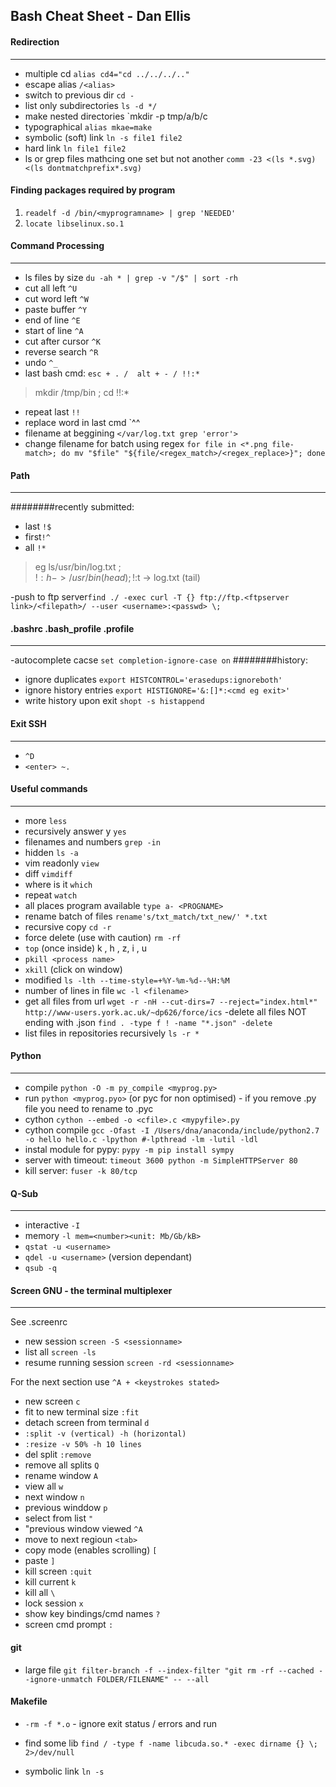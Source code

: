Bash Cheat Sheet - Dan Ellis
------

#### Redirection 
___

- multiple cd `alias cd4="cd ../../../.."`
- escape alias `/<alias>`
- switch to previous dir `cd -`
- list only subdirectories `ls -d */` 
- make nested directories `mkdir -p tmp/a/b/c
- typographical `alias mkae=make`
- symbolic (soft) link `ln -s file1 file2`
- hard link `ln file1 file2`
- ls or grep files mathcing one set but not another `comm -23 <(ls *.svg) <(ls dontmatchprefix*.svg)`

#### Finding packages required by program
1. `readelf -d /bin/<myprogramname> | grep 'NEEDED'`
2. `locate libselinux.so.1`

#### Command Processing
___
- ls files by size `du -ah * | grep -v "/$" | sort -rh `
- cut all left `^U`
- cut word left `^W`
- paste buffer `^Y`
- end of line `^E`
- start of line `^A`
- cut after cursor `^K`
- reverse search `^R`
- undo `^_`
- last bash cmd:  `esc + . /  alt + - / !!:*`

> mkdir /tmp/bin ;
> cd !!:*

- repeat last `!!`
- replace word in last cmd `^<mispelt word eg filname>^<correct word eg filename>
- filename at beggining `</var/log.txt grep 'error'>`
- change filename for batch using regex `for file in <*.png file-match>; do mv "$file" "${file/<regex_match>/<regex_replace>}"; done`




#### Path  
___
########recently submitted: 
- last `!$`
- first`!^`
- all `!*`

>eg ls/usr/bin/log.txt    ;    
!$:h -> /usr/bin (head)  ;    
!$:t -> log.txt (tail)

-push to ftp server`find ./ -exec curl -T {} ftp://ftp.<ftpserver link>/<filepath>/ --user <username>:<passwd> \;`


#### .bashrc .bash_profile .profile
___

-autocomplete cacse `set completion-ignore-case on`
########history:
- ignore duplicates `export HISTCONTROL='erasedups:ignoreboth'`
- ignore history entries `export HISTIGNORE='&:[]*:<cmd eg exit>'`
- write history upon exit `shopt -s histappend`


#### Exit SSH
___

- `^D`
- `<enter> ~.`


#### Useful commands
___
- more `less`
- recursively answer y `yes`
- filenames and numbers `grep -in`
- hidden `ls -a`
- vim readonly `view`
- diff `vimdiff`
- where is it `which`
- repeat `watch`
- all places program available `type a- <PROGNAME>`
- rename batch of files `rename's/txt_match/txt_new/' *.txt`
- recursive copy `cd -r` 
- force delete (use with caution) `rm -rf`
- `top` (once inside) k , h , z, i , u 
- `pkill <process name>`
- `xkill` (click on window)
- modified `ls -lth --time-style=+%Y-%m-%d--%H:%M`
- number of lines in file `wc -l <filename>`
- get all files from url `wget -r -nH --cut-dirs=7 --reject="index.html*"  http://www-users.york.ac.uk/~dp626/force/ics`
-delete all files NOT ending with .json `find . -type f ! -name "*.json" -delete`
- list files in repositories recursively `ls -r *`

#### Python
___

- compile `python -O -m py_compile <myprog.py>`
- run `python <myprog.pyo>` (or pyc for non optimised) - if you remove .py file you need to rename to .pyc
- cython `cython --embed -o <cfile>.c <mypyfile>.py`
- cython compile `gcc -Ofast -I /Users/dna/anaconda/include/python2.7 -o hello hello.c -lpython #-lpthread -lm -lutil -ldl`
- instal module for pypy: `pypy -m pip install sympy`
- server with timeout: `timeout 3600 python -m SimpleHTTPServer 80`
- kill server: `fuser -k 80/tcp`



#### Q-Sub 
___

- interactive `-I`
- memory `-l mem=<number><unit: Mb/Gb/kB>`
- `qstat -u <username>`
- `qdel -u <username>` (version dependant)
- `qsub -q`


#### Screen GNU - the terminal multiplexer
___
See .screenrc

- new session `screen -S <sessionname>`
- list all `screen -ls`
- resume running session `screen -rd <sessionname>`

For the next section use  `^A + <keystrokes stated> `

- new screen `c`
- fit to new terminal size `:fit`
- detach screen from terminal `d`
- `:split -v (vertical) -h (horizontal)`
- `:resize -v 50% -h 10 lines`
- del split `:remove`
- remove all splits `Q`
- rename window `A`
- view all `w` 
- next window `n`
- previous winddow `p`
- select from list ` " `
- "previous window viewed `^A`
- move to next regioun `<tab>`
- copy mode (enables scrolling) `[`
- paste `]`
- kill screen `:quit`
- kill current `k`
- kill all `\`
- lock session `x`
- show key bindings/cmd names `?`
- screen cmd prompt `:`


#### git 
- large file `git filter-branch -f --index-filter "git rm -rf --cached --ignore-unmatch FOLDER/FILENAME" -- --all`

#### Makefile
- `-rm -f *.o` - ignore exit status / errors and run

- find some lib `find / -type f -name libcuda.so.* -exec dirname {} \; 2>/dev/null`
- symbolic link `ln -s`
